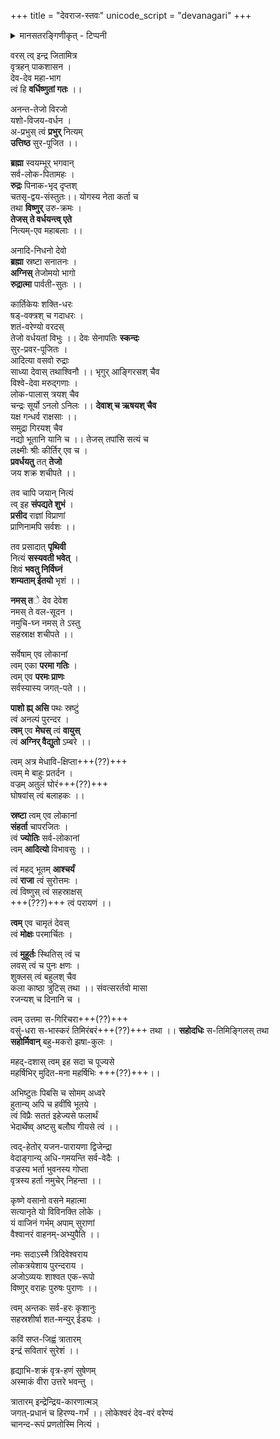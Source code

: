 +++
title = "देवराज-स्तवः"
unicode_script = "devanagari"
+++
<details><summary>मानसतरङ्गिणीकृत् - टिप्पनी</summary>

The R^iShi of the most glorious of stava-s is puShkara; the Chandas in anuShTup and the god of gods, indra is the devatA.
</details>

वरस् त्व् इन्द्र जितामित्र  
वृत्रहन् पाकशासन ।  
देव-देव महा-भाग  
त्वं हि **वर्धिष्णुतां गतः** ।।

अनन्त-तेजो विरजो  
यशो-विजय-वर्धन ।  
अ-प्रभुस् त्वं **प्रभुर्** नित्यम्  
**उत्तिष्ठ** सुर-पूजित ।।

**ब्रह्मा** स्वयम्भूर् भगवान्  
सर्व-लोक-पितामहः ।  
**रुद्रः** पिनाक-भृद् दृप्तश्   
चतसृ-द्वय-संस्तुतः।।
योगस्य नेता कर्ता च  
तथा **विष्णुर्** उरु-क्रमः ।  
**तेजस् ते वर्धयन्त्व् एते**  
नित्यम्-एव महाबलाः ।।

अनादि-निधनो देवो  
**ब्रह्मा** स्रष्टा सनातनः ।  
**अग्निस्** तेजोमयो भागो  
**रुद्रात्मा** पार्वती-सुतः ।।

कार्तिकेयः शक्ति-धरः  
षड्-वक्त्रश् च गदाधरः ।  
शतं-वरेण्यो वरदस्  
तेजो वर्धयतां विभुः ।।
देवः सेनापतिः **स्कन्दः**  
सुर-प्रवर-पूजितः ।  
आदित्या वसवो रुद्राः  
साध्या देवास् तथाश्विनौ ।।
भृगुर् आङ्गिरसश् चैव  
विश्वे-देवा मरुद्गणाः ।  
लोक-पालास् त्रयश् चैव  
चन्द्रः सूर्यो ऽनलो ऽनिलः ।।
**देवाश् च ऋषयश् चैव**  
यक्ष गन्धर्व राक्षसाः ।।  
समुद्रा गिरयश् चैव  
नद्यो भूतानि यानि च ।।
तेजस् तपांसि सत्यं च  
लक्ष्मीः श्रीः कीर्तिर् एव च ।  
**प्रवर्धयतु** तत् **तेजो**  
जय शक्र शचीपते ।।

तव चापि जयान् नित्यं  
त्व् इह **संपद्यते शुभं** ।  
**प्रसीद** राज्ञां विप्राणां  
प्राणिनामपि सर्वशः ।।

तव प्रसादात् **पृथिवी**  
नित्यं **सस्यवती भवेत्** ।  
शिवं **भवतु निर्विघ्नं**  
**शम्यताम् ईतयो** भृशं ।।

**नमस् त**े देव देवेश  
नमस् ते वल-सूदन ।  
नमुचि-घ्न नमस् ते ऽस्तु  
सहस्राक्ष शचीपते ।।

सर्वेषाम् एव लोकानां  
त्वम् एका **परमा गतिः** ।  
त्वम् एव **परमः प्राणः**  
सर्वस्यास्य जगत्-पते ।।

**पाशो ह्य् असि** पथः स्रष्टुं  
त्वं अनल्पं पुरन्दर ।  
**त्वम्** एव **मेघस्** त्वं **वायुस्**  
त्वं **अग्निर् वैद्युतो** ऽम्बरे ।।

त्वम् अत्र मेधावि-क्षिप्ता+++(??)+++  
त्वम् मे बाहुः प्रतर्दन ।  
वज्रम् अतुलं घोरं+++(??)+++  
घोषवांस् त्वं बलाहकः ।।

**स्रष्टा** त्वम् एव लोकानां  
**संहर्ता** चापरजितः ।  
त्वं **ज्योतिः** सर्व-लोकानां  
त्वम् **आदित्यो** विभावसुः ।।

त्वं महद् भूतम् **आश्चर्यं**  
त्वं **राजा** त्वं सुरोत्तमः ।  
त्वं विष्णुस् त्वं सहस्राक्षस्  
+++(???)+++ त्वं परायणं ।।

**त्वम्** एव चामृतं देवस्  
त्वं **मोक्षः** परमार्चितः ।  

त्वं **मुहूर्तः** स्थितिस् त्वं च  
लवस् त्वं च पुनः क्षणः ।  
शुक्लस् त्वं बहुलश् चैव  
कला काष्ठा त्रुटिस् तथा ।।
संवत्सरर्तवो मासा  
रजन्यश् च दिनानि च ।  

त्वम् उत्तमा स-गिरिचरा+++(??)+++  
वसुं-धरा स-भास्करं तिमिरंबरं+++(??)+++ तथा ।।
**सहोदधिः** स-तिमिङ्गिलस् तथा  
**सहोर्मिवान्** बहु-मकरो झषा-कुलः ।

महद्-दशास् त्वम् इह सदा च पूज्यसे  
महर्षिभिर् मुदित-मना महर्षिभिः +++(??)+++।।

अभिष्टुतः पिबसि च सोमम् अध्वरे  
हुतान्य् अपि च हवींषि भूतये ।  
त्वं विप्रैः सततं इहेज्यसे फलार्थं  
भेदार्थेष्व् अष्टसु बलौघ गीयसे त्वं ।।

त्वद्-हेतोर् यजन-पारायणा द्विजेन्द्रा  
वेदाङ्गान्य् अधि-गमयन्ति सर्व-वेदैः ।  
वज्रस्य भर्ता भुवनस्य गोप्ता  
वृत्रस्य हर्ता नमुचेर् निहन्ता ।।

कृष्णे वसानो वसने महात्मा  
सत्यानृते यो विविनक्ति लोके ।  
यं वाजिनं गर्भम् अपाम् सुराणां  
वैश्वानरं वाहनम्-अभ्युपैति ।।

नमः सदाऽस्मै त्रिदिवेश्वराय  
लोकत्रयेशाय पुरन्दराय ।  
अजोऽव्ययः शाश्वत एक-रूपो  
विष्णुर् वराहः पुरुषः पुराणः ।।

त्वम् अन्तकः सर्व-हरः कृशानुः  
सहस्रशीर्षा शत-मन्युर् ईड्यः ।  

कविं सप्त-जिह्वं त्रातारम्  
इन्द्रं सवितारं सुरेशं ।।

हृद्याभि-शक्रं वृत्र-हणं सुषेणम्  
अस्माकं वीरा उत्तरे भवन्तु ।

त्रातारम् इन्द्रेन्द्रिय-कारणात्मञ्  
जगत्-प्रधानं च हिरण्य-गर्भं ।।
लोकेश्वरं देव-वरं वरेण्यं  
चानन्द-रूपं प्रणतोस्मि नित्यं ।

